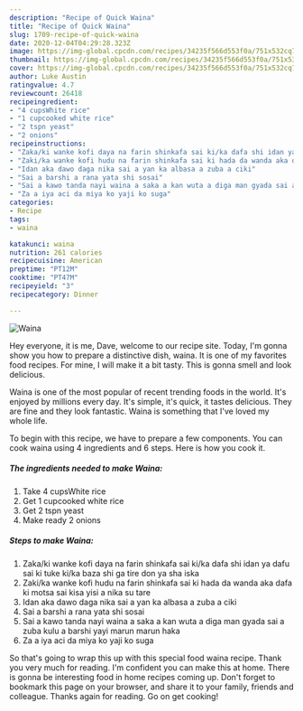 ```yaml
---
description: "Recipe of Quick Waina"
title: "Recipe of Quick Waina"
slug: 1709-recipe-of-quick-waina
date: 2020-12-04T04:29:28.323Z
image: https://img-global.cpcdn.com/recipes/34235f566d553f0a/751x532cq70/waina-recipe-main-photo.jpg
thumbnail: https://img-global.cpcdn.com/recipes/34235f566d553f0a/751x532cq70/waina-recipe-main-photo.jpg
cover: https://img-global.cpcdn.com/recipes/34235f566d553f0a/751x532cq70/waina-recipe-main-photo.jpg
author: Luke Austin
ratingvalue: 4.7
reviewcount: 26418
recipeingredient:
- "4 cupsWhite rice"
- "1 cupcooked white rice"
- "2 tspn yeast"
- "2 onions"
recipeinstructions:
- "Zaka/ki wanke kofi daya na farin shinkafa sai ki/ka dafa shi idan ya dafu sai ki tuke ki/ka baza shi ga tire don ya sha iska"
- "Zaki/ka wanke kofi hudu na farin shinkafa sai ki hada da wanda aka dafa ki motsa sai kisa yisi a nika su tare"
- "Idan aka dawo daga nika sai a yan ka albasa a zuba a ciki"
- "Sai a barshi a rana yata shi sosai"
- "Sai a kawo tanda nayi waina a saka a kan wuta a diga man gyada sai a zuba kulu a barshi yayi marun marun haka"
- "Za a iya aci da miya ko yaji ko suga"
categories:
- Recipe
tags:
- waina

katakunci: waina 
nutrition: 261 calories
recipecuisine: American
preptime: "PT12M"
cooktime: "PT47M"
recipeyield: "3"
recipecategory: Dinner

---
```



![Waina](https://img-global.cpcdn.com/recipes/34235f566d553f0a/751x532cq70/waina-recipe-main-photo.jpg)

Hey everyone, it is me, Dave, welcome to our recipe site. Today, I'm gonna show you how to prepare a distinctive dish, waina. It is one of my favorites food recipes. For mine, I will make it a bit tasty. This is gonna smell and look delicious.

Waina is one of the most popular of recent trending foods in the world. It's enjoyed by millions every day. It's simple, it's quick, it tastes delicious. They are fine and they look fantastic. Waina is something that I've loved my whole life.




To begin with this recipe, we have to prepare a few components. You can cook waina using 4 ingredients and 6 steps. Here is how you cook it.

<!--inarticleads1-->

##### The ingredients needed to make Waina:

1. Take 4 cupsWhite rice
1. Get 1 cupcooked white rice
1. Get 2 tspn yeast
1. Make ready 2 onions




<!--inarticleads2-->

##### Steps to make Waina:

1. Zaka/ki wanke kofi daya na farin shinkafa sai ki/ka dafa shi idan ya dafu sai ki tuke ki/ka baza shi ga tire don ya sha iska
1. Zaki/ka wanke kofi hudu na farin shinkafa sai ki hada da wanda aka dafa ki motsa sai kisa yisi a nika su tare
1. Idan aka dawo daga nika sai a yan ka albasa a zuba a ciki
1. Sai a barshi a rana yata shi sosai
1. Sai a kawo tanda nayi waina a saka a kan wuta a diga man gyada sai a zuba kulu a barshi yayi marun marun haka
1. Za a iya aci da miya ko yaji ko suga




So that's going to wrap this up with this special food waina recipe. Thank you very much for reading. I'm confident you can make this at home. There is gonna be interesting food in home recipes coming up. Don't forget to bookmark this page on your browser, and share it to your family, friends and colleague. Thanks again for reading. Go on get cooking!
